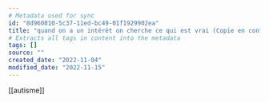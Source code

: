 ```yaml
---
# Metadata used for sync
id: "8d960810-5c37-11ed-bc49-01f1929902ea"
title: "quand on a un intérêt on cherche ce qui est vrai (Copie en conflit de LAPTOP-TINDR5I0 2022-11-15)"
# Extracts all tags in content into the metadata
tags: []
source: ""
created_date: "2022-11-04"
modified_date: "2022-11-15"
---
```

[[autisme]]